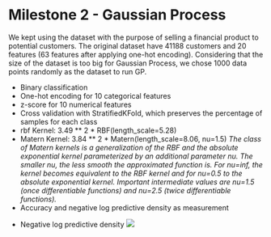 # Milestone 2 - Gaussian Process

We kept using the dataset with the purpose of selling a financial product to potential customers. The original dataset have 41188 customers and 20 features (63 features after applying one-hot encoding). Considering that the size of the dataset is too big for Gaussian Process, we chose 1000 data points randomly as the dataset to run GP.

- Binary classification
- One-hot encoding for 10 categorical features
- z-score for 10 numerical features
- Cross validation with StratifiedKFold, which preserves the percentage of samples for each class
- rbf Kernel: 3.49 ** 2 * RBF(length_scale=5.28)
- Matern Kernel: 3.84 ** 2 * Matern(length_scale=8.06, nu=1.5)
  *The class of Matern kernels is a generalization of the RBF and the absolute exponential kernel parameterized by an additional parameter nu. The smaller nu, the less smooth the approximated function is. For nu=inf, the kernel becomes equivalent to the RBF kernel and for nu=0.5 to the absolute exponential kernel. Important intermediate values are nu=1.5 (once differentiable functions) and nu=2.5 (twice differentiable functions).*
- Accuracy and negative log predictive density as measurement
* Negative log predictive density
  <img src="https://latex.codecogs.com/gif.latex?L = -\frac{1}{n}\sum^{n}_{i+1}\log p(y_i=t_i|\mathbf{x_i})" /> 

